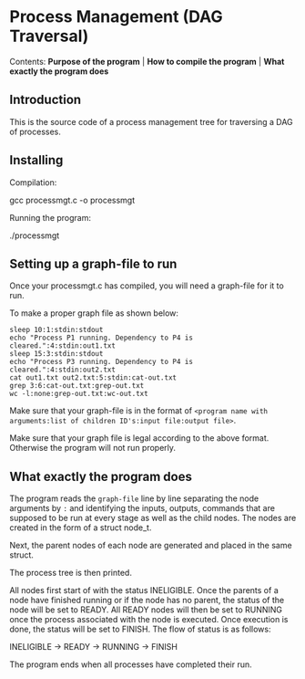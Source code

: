 Process Management (DAG Traversal)
========================================================================

Contents: **Purpose of the program** | **How to compile the program** | **What exactly the program does** 


Introduction
------------------------------------------------------------------------

This is the source code of a process management tree for traversing a DAG of processes.



Installing
------------------------------------------------------------------------

Compilation:
  
   gcc processmgt.c -o processmgt
   
Running the program:
 
  ./processmgt <graph-file>


Setting up a graph-file to run
------------------------------------------------------------------------

Once your processmgt.c has compiled, you will need a graph-file for it to run.

To make a proper graph file as shown below:

    sleep 10:1:stdin:stdout
    echo "Process P1 running. Dependency to P4 is cleared.":4:stdin:out1.txt
    sleep 15:3:stdin:stdout
    echo "Process P3 running. Dependency to P4 is cleared.":4:stdin:out2.txt
    cat out1.txt out2.txt:5:stdin:cat-out.txt
    grep 3:6:cat-out.txt:grep-out.txt
    wc -l:none:grep-out.txt:wc-out.txt

Make sure that your graph-file is in the format of `<program name with arguments:list of children ID's:input file:output file>`.

Make sure that your graph file is legal according to the above format. Otherwise the program will not run properly.


What exactly the program does
------------------------------------------------------------------------

The program reads the `graph-file` line by line separating the node arguments by `:` and 
identifying the inputs, outputs, commands that are supposed to be run at every stage as well as the child nodes.
The nodes are created in the form of a struct node_t.

Next, the parent nodes of each node are generated and placed in the same struct.

The process tree is then printed.

All nodes first start of with the status INELIGIBLE. Once the parents of a node have finished running or if the node has no parent, 
the status of the node will be set to READY. All READY nodes will then be set to RUNNING once the process associated with the node
is executed. Once execution is done, the status will be set to FINISH. The flow of status is as follows:

INELIGIBLE -> READY -> RUNNING -> FINISH

The program ends when all processes have completed their run.
